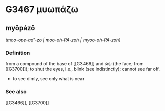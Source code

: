 # G3467 μυωπάζω

## myōpázō

_(moo-ope-ad'-zo | moo-oh-PA-zoh | myoo-oh-PA-zoh)_

### Definition

from a compound of the base of [[G3466]] and ὤψ (the face; from [[G3700]]); to shut the eyes, i.e., blink (see indistinctly); cannot see far off.

- to see dimly, see only what is near

### See also

[[G3466]], [[G3700]]

